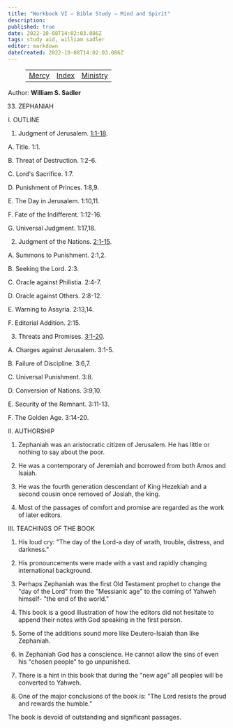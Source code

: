 ```yaml
---
title: "Workbook VI — Bible Study — Mind and Spirit"
description: 
published: true
date: 2022-10-08T14:02:03.086Z
tags: study aid, william sadler
editor: markdown
dateCreated: 2022-10-08T14:02:03.086Z
---
```


<figure class="table chapter-navigator">
	<table>
		<tbody>
		<tr>
			<td><a href="/en/William_S_Sadler/Workbook_6_Bible_Study/Mercy">Mercy</a></td>
			<td><a href="/en/William_S_Sadler/Workbook_6_Bible_Study/Index">Index</a></td>
			<td><a href="/en/William_S_Sadler/Workbook_6_Bible_Study/Ministry">Ministry</a></td>
		</tr>
		</tbody>
	</table>
</figure>

Author: **William S. Sadler**

33. ZEPHANIAH

I. OUTLINE

1. Judgment of Jerusalem. [1:1-18](/en/Bible/Zephaniah/1#v1).

A. Title. 1:1.

B. Threat of Destruction. 1:2-6.

C. Lord's Sacrifice. 1:7.

D. Punishment of Princes. 1:8,9.

E. The Day in Jerusalem. 1:10,11.

F. Fate of the Indifferent. 1:12-16.

G. Universal Judgment. 1:17,18.

2. Judgment of the Nations. [2:1-15](/en/Bible/Zephaniah/2#v1).

A. Summons to Punishment. 2:1,2.

B. Seeking the Lord. 2:3.

C. Oracle against Philistia. 2:4-7.

D. Oracle against Others. 2:8-12.

E. Warning to Assyria. 2:13,14.

F. Editorial Addition. 2:15.

3. Threats and Promises. [3:1-20](/en/Bible/Zephaniah/3#v1).

A. Charges against Jerusalem. 3:1-5.

B. Failure of Discipline. 3:6,7.

C. Universal Punishment. 3:8.

D. Conversion of Nations. 3:9,10.

E. Security of the Remnant. 3:11-13.

F. The Golden Age. 3:14-20.

II. AUTHORSHIP

1. Zephaniah was an aristocratic citizen of Jerusalem. He has little or nothing to say about the poor.

2. He was a contemporary of Jeremiah and borrowed from both Amos and Isaiah.

3. He was the fourth generation descendant of King Hezekiah and a second cousin once removed of Josiah, the king.

4. Most of the passages of comfort and promise are regarded as the work of later editors.

III. TEACHINGS OF THE BOOK

1. His loud cry: "The day of the Lord-a day of wrath, trouble, distress, and darkness."

2. His pronouncements were made with a vast and rapidly changing international background.

3. Perhaps Zephaniah was the first Old Testament prophet to change the "day of the Lord" from the "Messianic age" to the coming of Yahweh himself- "the end of the world."

4. This book is a good illustration of how the editors did not hesitate to append their notes with God speaking in the first person.

5. Some of the additions sound more like Deutero-Isaiah than like Zephaniah.

6. In Zephaniah God has a conscience. He cannot allow the sins of even his "chosen people" to go unpunished.

7. There is a hint in this book that during the "new age" all peoples will be converted to Yahweh.

8. One of the major conclusions of the book is: "The Lord resists the proud and rewards the humble."

The book is devoid of outstanding and significant passages.


<br>

